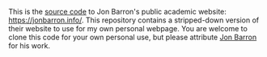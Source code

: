 This is the [source code](https://github.com/jonbarron/website) to Jon Barron's public academic website: https://jonbarron.info/. This repository contains a stripped-down version of their website to use for my own personal webpage. You are welcome to clone this code for your own personal use, but please attribute [Jon Barron](https://github.com/jonbarron/website) for his work.

